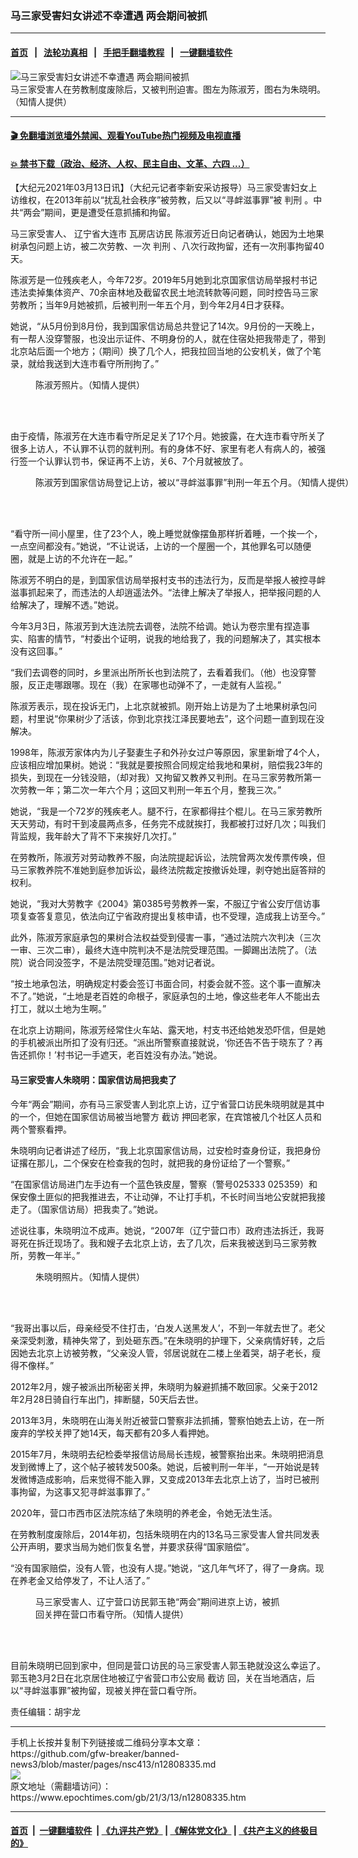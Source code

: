 ### 马三家受害妇女讲述不幸遭遇 两会期间被抓
------------------------

#### [首页](https://github.com/gfw-breaker/banned-news3/blob/master/README.md) &nbsp;&nbsp;|&nbsp;&nbsp; [法轮功真相](https://github.com/begood0513/basic/blob/master/README.md)  &nbsp;&nbsp;|&nbsp;&nbsp; [手把手翻墙教程](https://github.com/gfw-breaker/guides/wiki)  &nbsp;&nbsp;|&nbsp;&nbsp; [一键翻墙软件](https://github.com/gfw-breaker/nogfw/blob/master/README.md)  



<div><img alt="马三家受害妇女讲述不幸遭遇 两会期间被抓" class="attachment-djy_600_400 size-djy_600_400 wp-post-image" src="https://i.epochtimes.com/assets/uploads/2021/03/lnFotoJet-600x400.jpg"/>
<div class="caption">
 马三家受害人在劳教制度废除后，又被判刑迫害。图左为陈淑芳，图右为朱晓明。（知情人提供）
</div></div><hr/>

#### [ 🎬  免翻墙浏览墙外禁闻、观看YouTube热门视频及电视直播](https://github.com/gfw-breaker/HelloWorld)

#### [ 💥  禁书下载（政治、经济、人权、民主自由、文革、六四 ...）](https://github.com/gfw-breaker/books/blob/master/README.md)

<div><p>
 【大纪元2021年03月13日讯】（大纪元记者李新安采访报导）马三家受害妇女上访维权，在2013年前以“扰乱社会秩序”被劳教，后又以“寻衅滋事罪”被
 <ok href="https://www.epochtimes.com/gb/tag/%E5%88%A4%E5%88%91.html">
  判刑
 </ok>
 。中共“两会”期间，更是遭受任意抓捕和拘留。
</p>
<p>
 马三家受害人、
 <span class="s1">
  辽宁省大连市
 </span>
 <span class="s1">
  瓦房店访民
 </span>
 陈淑芳近日向记者确认，她因为土地果树承包问题上访，被二次劳教、一次
 <ok href="https://www.epochtimes.com/gb/tag/%E5%88%A4%E5%88%91.html">
  判刑
 </ok>
 、八次行政拘留，还有一次刑事拘留40天。
</p>
<p>
 陈淑芳是一位残疾老人，今年72岁。2019年5月她到北京国家信访局举报村书记违法卖掉集体资产、70余亩林地及截留农民土地流转款等问题，同时控告马三家劳教所；当年9月她被抓，后被判刑一年五个月，到今年2月4日才获释。
</p>
<p>
 她说，“从5月份到8月份，我到国家信访局总共登记了14次。9月份的一天晚上，有一帮人没穿警服，也没出示证件、不明身份的人，就在住宿处把我带走了，带到北京站后面一个地方；（期间）换了几个人，把我拉回当地的公安机关，做了个笔录，就给我送到大连市看守所刑拘了。”
</p>
<figure class="wp-caption aligncenter" id="attachment_12808389" style="width: 446px">
 <ok href="https://i.epochtimes.com/assets/uploads/2021/03/Screenshot_20210310-011100-1.png">
  <img alt="" class="wp-image-12808389" src="https://i.epochtimes.com/assets/uploads/2021/03/Screenshot_20210310-011100-1-600x590.png"/>
 </ok>
 <br/><figcaption class="wp-caption-text">
  陈淑芳照片。（知情人提供）
 </figcaption><br/>
</figure><br/>
<p>
 由于疫情，陈淑芳在大连市看守所足足关了17个月。她披露，在大连市看守所关了很多上访人，不认罪不认罚的就判刑。有的身体不好、家里有老人有病人的，被强行签一个认罪认罚书，保证再不上访，关6、7个月就被放了。
</p>
<figure class="wp-caption aligncenter" id="attachment_12808482" style="width: 600px">
 <ok href="https://i.epochtimes.com/assets/uploads/2021/03/ln3FotoJet.jpg">
  <img alt="" class="size-large wp-image-12808482" src="https://i.epochtimes.com/assets/uploads/2021/03/ln3FotoJet-600x400.jpg"/>
 </ok>
 <br/><figcaption class="wp-caption-text">
  陈淑芳到国家信访局登记上访，被以“寻衅滋事罪”判刑一年五个月。（知情人提供）
 </figcaption><br/>
</figure><br/>
<p>
 “看守所一间小屋里，住了23个人，晚上睡觉就像摆鱼那样折着睡，一个挨一个，一点空间都没有。”她说，“不让说话，上访的一个屋圈一个，其他罪名可以随便圈，就是上访的不允许在一起。”
</p>
<p>
 陈淑芳不明白的是，到国家信访局举报村支书的违法行为，反而是举报人被控寻衅滋事抓起来了，而违法的人却逍遥法外。“法律上解决了举报人，把举报问题的人给解决了，理解不透。”她说。
</p>
<p>
 今年3月3日，陈淑芳到大连法院去调卷，法院不给调。她认为卷宗里有捏造事实、陷害的情节，“村委出个证明，说我的地给我了，我的问题解决了，其实根本没有这回事。”
</p>
<p>
 “我们去调卷的同时，乡里派出所所长也到法院了，去看着我们。（他）也没穿警服，反正走哪跟哪。现在（我）在家哪也动弹不了，一走就有人监视。”
</p>
<p>
 陈淑芳表示，现在投诉无门，上北京就被抓。刚开始上访是为了土地果树承包问题，村里说“你果树少了活该，你到北京找江泽民要地去”，这个问题一直到现在没解决。
</p>
<p>
 1998年，陈淑芳家体内为儿子娶妻生子和外孙女过户等原因，家里新增了4个人，应该相应增加果树。她说：“我就是要按照合同规定给我地和果树，赔偿我23年的损失，到现在一分钱没赔，（却对我）又拘留又教养又判刑。在马三家劳教所第一次劳教一年；第二次一年六个月；这回又判刑一年五个月，整我三次。”
</p>
<p>
 她说，“我是一个72岁的残疾老人。腿不行，在家都得拄个棍儿。在马三家劳教所天天劳动，有时干到凌晨两点多，任务完不成就挨打，我都被打过好几次；叫我们背监规，我年龄大了背不下来挨好几次打。”
</p>
<p>
 在劳教所，陈淑芳对劳动教养不服，向法院提起诉讼，法院曾两次发传票传唤，但马三家教养院不准她到庭参加诉讼，最终法院裁定按撤诉处理，剥夺她出庭答辩的权利。
</p>
<p>
 她说，“我对大劳教字《2004》第0385号劳教养一案，不服辽宁省公安厅信访事项复查答复意见，依法向辽宁省政府提出复核申请，也不受理，造成我上访至今。”
</p>
<p>
 此外，陈淑芳家庭承包的果树合法权益受到侵害一事，“通过法院六次判决（三次一审、三次二审），最终大连中院判决不是法院受理范围。一脚踢出法院了。（法院）说合同没签字，不是法院受理范围。”她对记者说。
</p>
<p>
 “按土地承包法，明确规定村委会签订书面合同，村委会就不签。这个事一直解决不了。”她说，“土地是老百姓的命根子，家庭承包的土地，像这些老年人不能出去打工，就以土地为生啊。”
</p>
<p>
 在北京上访期间，陈淑芳经常住火车站、露天地，村支书还给她发恐吓信，但是她的手机被派出所扣了没有归还。“派出所警察直接就说，‘你还告不告于晓东了？再告还抓你！’村书记一手遮天，老百姓没有办法。”她说。
</p>
<h4>
 马三家受害人朱晓明：国家信访局把我卖了
</h4>
<p>
 今年“两会”期间，亦有马三家受害人到北京上访，辽宁省营口访民朱晓明就是其中的一个，但她在国家信访局被当地警方
 <ok href="https://www.epochtimes.com/gb/tag/%E6%88%AA%E8%AE%BF.html">
  截访
 </ok>
 押回老家，在宾馆被几个社区人员和两个警察看押。
</p>
<p>
 朱晓明向记者讲述了经历，“我上北京国家信访局，过安检时查身份证，我把身份证撂在那儿，二个保安在检查我的包时，就把我的身份证给了一个警察。”
</p>
<p>
 “在国家信访局进门左手边有一个蓝色铁皮屋，警察（警号025333 025359）和保安像土匪似的把我推进去，不让动弹，不让打手机，不长时间当地公安就把我接走了。（国家信访局）把我卖了。”她说。
</p>
<p>
 述说往事，朱晓明泣不成声。她说，“2007年（辽宁营口市）政府违法拆迁，我哥哥死在拆迁现场了。我和嫂子去北京上访，去了几次，后来我被送到马三家劳教所，劳教一年半。”
</p>
<figure class="wp-caption aligncenter" id="attachment_12808378" style="width: 400px">
 <ok href="https://i.epochtimes.com/assets/uploads/2021/03/signal-2021-03-05-211818.jpeg">
  <img alt="" class="wp-image-12808378" src="https://i.epochtimes.com/assets/uploads/2021/03/signal-2021-03-05-211818-600x600.jpeg"/>
 </ok>
 <br/><figcaption class="wp-caption-text">
  朱晓明照片。（知情人提供）
 </figcaption><br/>
</figure><br/>
<p>
 “我哥出事以后，母亲经受不住打击，‘白发人送黑发人’，不到一年就去世了。老父亲深受刺激，精神失常了，到处砸东西。”在朱晓明的护理下，父亲病情好转，之后因她去北京上访被劳教，“父亲没人管，邻居说就在二楼上坐着哭，胡子老长，瘦得不像样。”
</p>
<p>
 2012年2月，嫂子被派出所秘密关押，朱晓明为躲避抓捕不敢回家。父亲于2012年2月28日骑自行车出门，摔断腿，50天后去世。
</p>
<p>
 2013年3月，朱晓明在山海关附近被营口警察非法抓捕，警察怕她去上访，在一所废弃的学校关押了她14天，每天都有20多人看押她。
</p>
<p>
 2015年7月，朱晓明去纪检委举报信访局局长违规，被警察抬出来。朱晓明把消息发到微博上了，这个帖子被转发500条。她说，后被判刑一年半，“一开始说是转发微博造成影响，后来觉得不能入罪，又变成2013年去北京上访了，当时已被刑事拘留，为这事又犯寻衅滋事罪了。”
</p>
<p>
 2020年，营口市西市区法院冻结了朱晓明的养老金，令她无法生活。
</p>
<p>
 在劳教制度废除后，2014年初，包括朱晓明在内的13名马三家受害人曾共同发表公开声明，要求当局为她们恢复名誉，并要求获得“国家赔偿”。
</p>
<p>
 “没有国家赔偿，没有人管，也没有人提。”她说，“这几年气坏了，得了一身病。现在养老金又给停发了，不让人活了。”
</p>
<figure class="wp-caption aligncenter" id="attachment_12808376" style="width: 404px">
 <ok href="https://i.epochtimes.com/assets/uploads/2021/03/signal-2021-03-12-171706.jpeg">
  <img alt="" class="wp-image-12808376" src="https://i.epochtimes.com/assets/uploads/2021/03/signal-2021-03-12-171706-600x800.jpeg"/>
 </ok>
 <br/><figcaption class="wp-caption-text">
  马三家受害人、辽宁营口访民郭玉艳“两会”期间进京上访，被抓回关押在营口市看守所。（知情人提供）
 </figcaption><br/>
</figure><br/>
<p>
 目前朱晓明已回到家中，但同是营口访民的马三家受害人郭玉艳就没这么幸运了。郭玉艳3月2日在北京居住地被辽宁省营口市公安局
 <ok href="https://www.epochtimes.com/gb/tag/%E6%88%AA%E8%AE%BF.html">
  截访
 </ok>
 回，关在当地酒店，后以“寻衅滋事罪”被拘留，现被关押在营口看守所。
</p>
<p>
 责任编辑：胡宇龙
</p>
</div>
<hr/>
手机上长按并复制下列链接或二维码分享本文章：<br/>
https://github.com/gfw-breaker/banned-news3/blob/master/pages/nsc413/n12808335.md <br/>
<a href='https://github.com/gfw-breaker/banned-news3/blob/master/pages/nsc413/n12808335.md'><img src='https://github.com/gfw-breaker/banned-news3/blob/master/pages/nsc413/n12808335.md.png'/></a> <br/>
原文地址（需翻墙访问）：https://www.epochtimes.com/gb/21/3/13/n12808335.htm


------------------------
#### [首页](https://github.com/gfw-breaker/banned-news3/blob/master/README.md) &nbsp;|&nbsp; [一键翻墙软件](https://github.com/gfw-breaker/nogfw/blob/master/README.md) &nbsp;| [《九评共产党》](https://github.com/gfw-breaker/9ping.md/blob/master/README.md#九评之一评共产党是什么) | [《解体党文化》](https://github.com/gfw-breaker/jtdwh.md/blob/master/README.md) | [《共产主义的终极目的》](https://github.com/gfw-breaker/gczydzjmd.md/blob/master/README.md)


<img src='http://gfw-breaker.win/banned-news3/pages/nsc413/n12808335.md' width='0px' height='0px'/>
